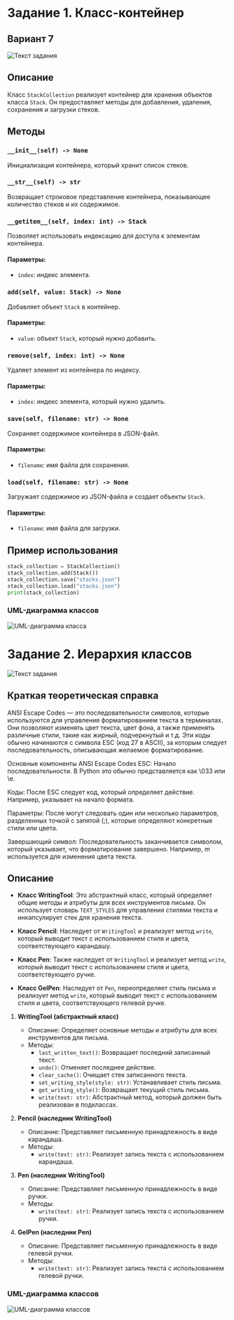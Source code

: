 # Задание 1. Класс-контейнер
## Вариант 7
![Текст задания](assets/container_task.png)

## Описание
Класс `StackCollection` реализует контейнер для хранения объектов класса `Stack`. Он предоставляет методы для добавления, удаления, сохранения и загрузки стеков.

## Методы

### `__init__(self) -> None`
Инициализация контейнера, который хранит список стеков.

### `__str__(self) -> str`
Возвращает строковое представление контейнера, показывающее количество стеков и их содержимое.

### `__getitem__(self, index: int) -> Stack`
Позволяет использовать индексацию для доступа к элементам контейнера.

#### Параметры:
- `index`: индекс элемента.

### `add(self, value: Stack) -> None`
Добавляет объект `Stack` в контейнер.

#### Параметры:
- `value`: объект `Stack`, который нужно добавить.

### `remove(self, index: int) -> None`
Удаляет элемент из контейнера по индексу.

#### Параметры:
- `index`: индекс элемента, который нужно удалить.

### `save(self, filename: str) -> None`
Сохраняет содержимое контейнера в JSON-файл.

#### Параметры:
- `filename`: имя файла для сохранения.

### `load(self, filename: str) -> None`
Загружает содержимое из JSON-файла и создает объекты `Stack`.

#### Параметры:
- `filename`: имя файла для загрузки.

## Пример использования
```python
stack_collection = StackCollection()
stack_collection.add(Stack())
stack_collection.save("stacks.json")
stack_collection.load("stacks.json")
print(stack_collection)
```

### UML-диаграмма классов
![UML-диаграмма класса](assets/container_uml.png)

# Задание 2. Иерархия классов
![Текст задания](assets/class_hierarchy_task.png)

## Краткая теоретическая справка
ANSI Escape Codes — это последовательности символов, которые используются для управления форматированием текста в терминалах. Они позволяют изменять цвет текста, цвет фона, а также применять различные стили, такие как жирный, подчеркнутый и т.д. Эти коды обычно начинаются с символа ESC (код 27 в ASCII), за которым следует последовательность, описывающая желаемое форматирование.

Основные компоненты ANSI Escape Codes
ESC: Начало последовательности. В Python это обычно представляется как \033 или \e.

Коды: После ESC следует код, который определяет действие. Например, указывает на начало формата.

Параметры: После могут следовать один или несколько параметров, разделенных точкой с запятой (;), которые определяют конкретные стили или цвета.

Завершающий символ: Последовательность заканчивается символом, который указывает, что форматирование завершено. Например, m используется для изменения цвета текста.

## Описание

- **Класс WritingTool**: Это абстрактный класс, который определяет общие методы и атрибуты для всех инструментов письма. Он использует словарь `TEXT_STYLES` для управления стилями текста и инкапсулирует стек для хранения текста.
  
- **Класс Pencil**: Наследует от `WritingTool` и реализует метод `write`, который выводит текст с использованием стиля и цвета, соответствующего карандашу.

- **Класс Pen**: Также наследует от `WritingTool` и реализует метод `write`, который выводит текст с использованием стиля и цвета, соответствующего ручке.

- **Класс GelPen**: Наследует от `Pen`, переопределяет стиль письма и реализует метод `write`, который выводит текст с использованием стиля и цвета, соответствующего гелевой ручке.

1. **WritingTool (абстрактный класс)**
   - Описание: Определяет основные методы и атрибуты для всех инструментов для письма.
   - Методы:
     - `last_written_text()`: Возвращает последний записанный текст.
     - `undo()`: Отменяет последнее действие.
     - `clear_cache()`: Очищает стек записанного текста.
     - `set_writing_style(style: str)`: Устанавливает стиль письма.
     - `get_writing_style()`: Возвращает текущий стиль письма.
     - `write(text: str)`: Абстрактный метод, который должен быть реализован в подклассах.

2. **Pencil (наследник WritingTool)**
   - Описание: Представляет письменную принадлежность в виде карандаша.
   - Методы:
     - `write(text: str)`: Реализует запись текста с использованием карандаша.

3. **Pen (наследник WritingTool)**
   - Описание: Представляет письменную принадлежность в виде ручки.
   - Методы:
     - `write(text: str)`: Реализует запись текста с использованием ручки.

4. **GelPen (наследник Pen)**
   - Описание: Представляет письменную принадлежность в виде гелевой ручки.
   - Методы:
     - `write(text: str)`: Реализует запись текста с использованием гелевой ручки.

### UML-диаграмма классов
![UML-диаграмма классов](assets/class_ierarchy_uml.png)